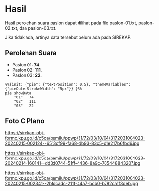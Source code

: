 # Hasil

Hasil perolehan suara paslon dapat dilihat pada file paslon-01.txt, paslon-02.txt, dan paslon-03.txt.

Jika tidak ada, artinya data tersebut belum ada pada SIREKAP.

## Perolehan Suara

 * Paslon 01: **74**.
 * Paslon 02: **111**.
 * Paslon 03: **22**.

```mermaid
%%{init: {"pie": {"textPosition": 0.5}, "themeVariables": {"pieOuterStrokeWidth": "5px"}} }%%
pie showData
    "01" : 74
    "02" : 111
    "03" : 22
```
## Foto C Plano

https://sirekap-obj-formc.kpu.go.id/c5ca/pemilu/ppwp/31/72/03/10/04/3172031004023-20240215-002124--6513cf99-fa68-4b93-83c5-d1e217b6fbd6.jpg

https://sirekap-obj-formc.kpu.go.id/c5ca/pemilu/ppwp/31/72/03/10/04/3172031004023-20240214-160141--dd3d0744-51ff-4436-8a9c-705448843207.jpg

https://sirekap-obj-formc.kpu.go.id/c5ca/pemilu/ppwp/31/72/03/10/04/3172031004023-20240215-002341--2bfdcadc-211f-44a7-bcb0-b782ca1f3deb.jpg
